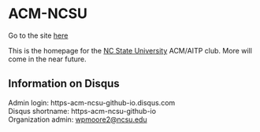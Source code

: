 # ACM-NCSU
Go to the site [here](https://ACM-NCSU.github.io)

This is the homepage for the [NC State University](https://www.ncsu.edu/) ACM/AITP club.
More will come in the near future.

## Information on Disqus
Admin login: https-acm-ncsu-github-io.disqus.com  
Disqus shortname: https-acm-ncsu-github-io  
Organization admin: wpmoore2@ncsu.edu

